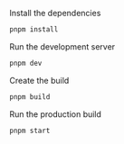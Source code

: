 Install the dependencies

```bash
pnpm install
```

Run the development server

```bash
pnpm dev
```

Create the build

```bash
pnpm build
```

Run the production build

```bash
pnpm start
```
